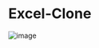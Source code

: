 # Excel-Clone
![image](https://github.com/dilshod-egm/Excel-Clone/assets/84387723/ff58c5bd-4bad-4a1b-8b42-fdfc1b128a12)
